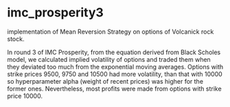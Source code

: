 # imc_prosperity3

implementation of Mean Reversion Strategy on options of Volcanick rock stock. 


In round 3 of IMC Prosperity, from the equation derived from Black Scholes model, we calculated implied volatility of options and traded them when they deviated too much from the exponential moving averages. Options with strike prices 9500, 9750 and 10500 had more volatility, than that with 10000 so hyperparameter alpha (weight of recent prices) was higher for the former ones. Nevertheless, most profits were made from options with strike price 10000.
